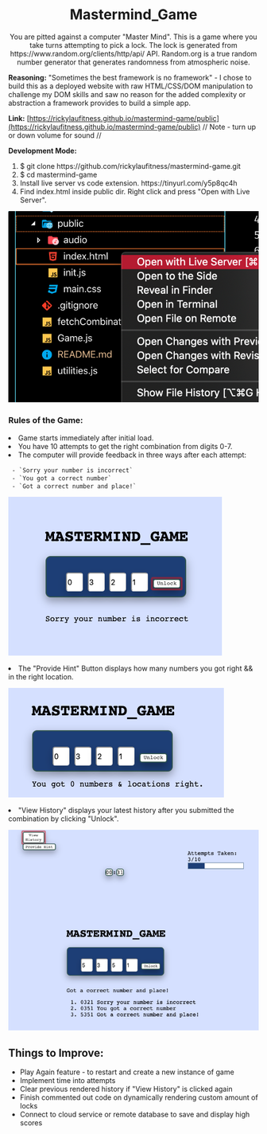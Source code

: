 <h1 align="center">Mastermind_Game</h1>

<p align="center">
You are pitted against a computer "Master Mind". This is a game where you take turns attempting to
pick a lock. The lock is generated from https://www.random.org/clients/http/api/ API. Random.org is
a true random number generator that generates randomness from atmospheric noise.
</p>

**Reasoning:** "Sometimes the best framework is no framework" - I chose to build this as a deployed website with raw HTML/CSS/DOM manipulation to challenge my DOM skills and saw no reason for the added complexity or abstraction a framework provides to build a simple app.

**Link:** [https://rickylaufitness.github.io/mastermind-game/public](https://rickylaufitness.github.io/mastermind-game/public) // Note - turn up or down volume for sound //

**Development Mode:**

<ol>
     <li>$ git clone https://github.com/rickylaufitness/mastermind-game.git</li>
     <li>$ cd mastermind-game</li>
     <li>Install live server vs code extension. https://tinyurl.com/y5p8qc4h</li>
     <li>Find index.html inside public dir. Right click and press "Open with Live Server".</li>
</ol>

![open live](./public/images/open-live.png)

<h3>Rules of the Game:</h3>
<li>Game starts immediately after initial load.</li>
<li>You have 10 attempts to get the right combination from digits 0-7.</li>
<li>The computer will provide feedback in three ways after each attempt:</li>

     - `Sorry your number is incorrect`
     - `You got a correct number`
     - `Got a correct number and place!`

![feedback](./public/images/feedback.png)

<li>The "Provide Hint" Button displays how many numbers you got right && in the right location.</li>

![provide hint](./public/images/provide-hint.png)

<li> "View History" displays your latest history after you submitted the combination by clicking "Unlock".</li>

![view history](./public/images/view-history.png)

## Things to Improve:

- Play Again feature - to restart and create a new instance of game
- Implement time into attempts
- Clear previous rendered history if "View History" is clicked again
- Finish commented out code on dynamically rendering custom amount of locks
- Connect to cloud service or remote database to save and display high scores
